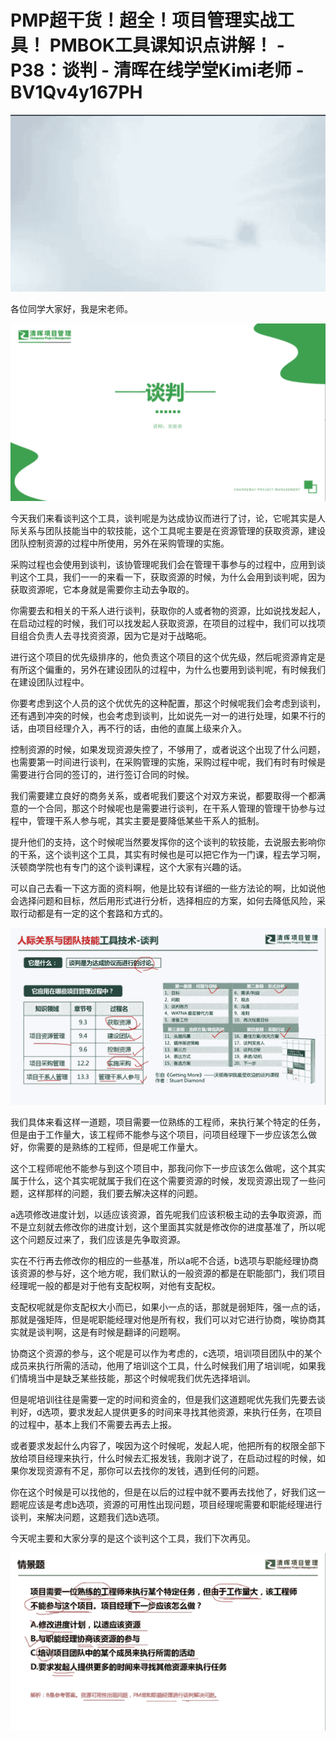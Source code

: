 # PMP超干货！超全！项目管理实战工具！ PMBOK工具课知识点讲解！ - P38：谈判 - 清晖在线学堂Kimi老师 - BV1Qv4y167PH

![](img/d83dcdf72ca97d973089e81cbbb0a075_0.png)

各位同学大家好，我是宋老师。

![](img/d83dcdf72ca97d973089e81cbbb0a075_2.png)

今天我们来看谈判这个工具，谈判呢是为达成协议而进行了讨，论，它呢其实是人际关系与团队技能当中的软技能，这个工具呢主要是在资源管理的获取资源，建设团队控制资源的过程中所使用，另外在采购管理的实施。

采购过程也会使用到谈判，该协管理呢我们会在管理干事参与的过程中，应用到谈判这个工具，我们一一的来看一下，获取资源的时候，为什么会用到谈判呢，因为获取资源呢，它本身就是需要你主动去争取的。

你需要去和相关的干系人进行谈判，获取你的人或者物的资源，比如说找发起人，在启动过程的时候，我们可以找发起人获取资源，在项目的过程中，我们可以找项目组合负责人去寻找资资源，因为它是对于战略呃。

进行这个项目的优先级排序的，他负责这个项目的这个优先级，然后呢资源肯定是有所这个偏重的，另外在建设团队的过程中，为什么也要用到谈判呢，有时候我们在建设团队过程中。

你要考虑到这个人员的这个优优先的这种配置，那这个时候呢我们会考虑到谈判，还有遇到冲突的时候，也会考虑到谈判，比如说先一对一的进行处理，如果不行的话，由项目经理介入，再不行的话，由他的直属上级来介入。

控制资源的时候，如果发现资源失控了，不够用了，或者说这个出现了什么问题，也需要第一时间进行谈判，在采购管理的实施，采购过程中呢，我们有时有时候是需要进行合同的签订的，进行签订合同的时候。

我们需要建立良好的商务关系，或者呢我们要这个对双方来说，都要取得一个都满意的一个合同，那这个时候呢也是需要进行谈判，在干系人管理的管理干协参与过程中，管理干系人参与呢，其实主要是要降低某些干系人的抵制。

提升他们的支持，这个时候呢当然要发挥你的这个谈判的软技能，去说服去影响你的干系，这个谈判这个工具，其实有时候也是可以把它作为一门课，程去学习啊，沃顿商学院也有专门的这个谈判课程，这个大家有兴趣的话。

可以自己去看一下这方面的资料啊，他是比较有详细的一些方法论的啊，比如说他会选择问题和目标，然后用形式进行分析，选择相应的方案，如何去降低风险，采取行动都是有一定的这个套路和方式的。



![](img/d83dcdf72ca97d973089e81cbbb0a075_4.png)

我们具体来看这样一道题，项目需要一位熟练的工程师，来执行某个特定的任务，但是由于工作量大，该工程师不能参与这个项目，问项目经理下一步应该怎么做好，你需要的是熟练的工程师，但是呢工作量大。

这个工程师呢他不能参与到这个项目中，那我问你下一步应该怎么做呢，这个其实属于什么，这个其实呢就属于我们在这个需要资源的时候，发现资源出现了一些问题，这样那样的问题，我们要去解决这样的问题。

a选项修改进度计划，以适应该资源，首先呢我们应该积极主动的去争取资源，而不是立刻就去修改你的进度计划，这个里面其实就是修改你的进度基准了，所以呢这个问题反过来了，我们应该是先争取资源。

实在不行再去修改你的相应的一些基准，所以a呢不合适，b选项与职能经理协商该资源的参与好，这个地方呢，我们默认的一般资源的都是在职能部门，我们项目经理呢一般的都是对于他有支配权啊，对他有支配权。

支配权呢就是你支配权大小而已，如果小一点的话，那就是弱矩阵，强一点的话，那就是强矩阵，但是呢职能经理对他是所有权，我们可以对它进行协商，唉协商其实就是谈判啊，这是有时候是翻译的问题啊。

协商这个资源的参与，这个呢是可以作为考虑的，c选项，培训项目团队中的某个成员来执行所需的活动，他用了培训这个工具，什么时候我们用了培训呢，如果我们情境当中是缺乏某些技能，那这个时候呢我们优先选择培训。

但是呢培训往往是需要一定的时间和资金的，但是我们这道题呢优先我们先要去谈判好，d选项，要求发起人提供更多的时间来寻找其他资源，来执行任务，在项目的过程中，基本上我们不需要去再去上报。

或者要求发起什么内容了，唉因为这个时候呢，发起人呢，他把所有的权限全部下放给项目经理来执行，什么时候去汇报发钱，我刚才说了，在启动过程的时候，如果你发现资源有不足，那你可以去找你的发钱，遇到任何的问题。

你在这个时候是可以找他的，但是在以后的过程中就不要再去找他了，好我们这一题呢应该是考虑b选项，资源的可用性出现问题，项目经理呢需要和职能经理进行谈判，来解决问题，这题我们选b选项。

今天呢主要和大家分享的是这个谈判这个工具，我们下次再见。

![](img/d83dcdf72ca97d973089e81cbbb0a075_6.png)